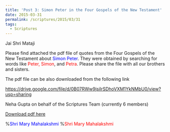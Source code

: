 ```yaml
---
title: 'Post 3: Simon Peter in the Four Gospels of the New Testament'
date: 2015-03-31
permalink: /scriptures/2015/03/31
tags:
  - Scriptures
---
```


Jai Shri Mataji  

Please find attached the pdf file of quotes from the Four Gospels of the New Testament about <font color="blue">Simon Peter</font>. They were obtained by searching for words like <font color="red">Peter, Simon</font>, and <font color="red">Petra</font>. Please share the file with all our brothers and sisters.  

The pdf file can be also downloaded from the following link  

<a href="https://drive.google.com/file/d/0B07RWw9jsilrSDhoVXM1YkNMbU0/view?usp=sharing">https://drive.google.com/file/d/0B07RWw9jsilrSDhoVXM1YkNMbU0/view?usp=sharing</a>

Neha Gupta on behalf of the Scriptures Team (currently 6 members)

[Download pdf here](http://seven-teams.github.io/files/SimonPeter_4GospelsOfNewTestament.pdf)

%<font color="blue">Shri Mary Mahalakshmi</font>
%<font color="red">Shri Mary Mahalakshmi</font>